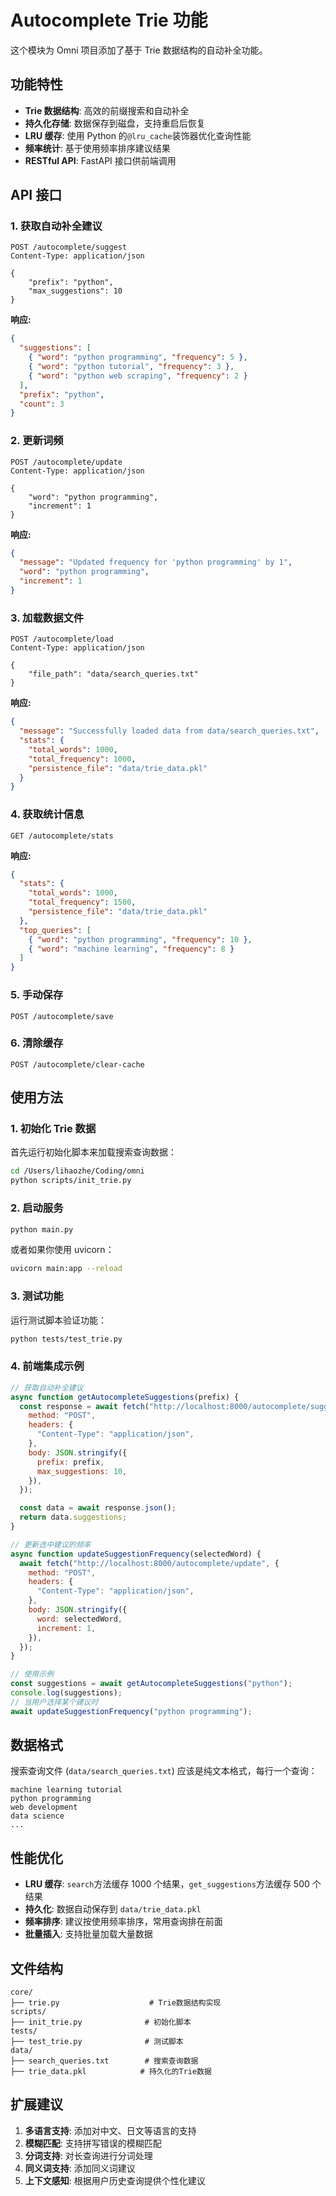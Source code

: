 # Autocomplete Trie 功能

这个模块为 Omni 项目添加了基于 Trie 数据结构的自动补全功能。

## 功能特性

- **Trie 数据结构**: 高效的前缀搜索和自动补全
- **持久化存储**: 数据保存到磁盘，支持重启后恢复
- **LRU 缓存**: 使用 Python 的`@lru_cache`装饰器优化查询性能
- **频率统计**: 基于使用频率排序建议结果
- **RESTful API**: FastAPI 接口供前端调用

## API 接口

### 1. 获取自动补全建议

```http
POST /autocomplete/suggest
Content-Type: application/json

{
    "prefix": "python",
    "max_suggestions": 10
}
```

**响应:**

```json
{
  "suggestions": [
    { "word": "python programming", "frequency": 5 },
    { "word": "python tutorial", "frequency": 3 },
    { "word": "python web scraping", "frequency": 2 }
  ],
  "prefix": "python",
  "count": 3
}
```

### 2. 更新词频

```http
POST /autocomplete/update
Content-Type: application/json

{
    "word": "python programming",
    "increment": 1
}
```

**响应:**

```json
{
  "message": "Updated frequency for 'python programming' by 1",
  "word": "python programming",
  "increment": 1
}
```

### 3. 加载数据文件

```http
POST /autocomplete/load
Content-Type: application/json

{
    "file_path": "data/search_queries.txt"
}
```

**响应:**

```json
{
  "message": "Successfully loaded data from data/search_queries.txt",
  "stats": {
    "total_words": 1000,
    "total_frequency": 1000,
    "persistence_file": "data/trie_data.pkl"
  }
}
```

### 4. 获取统计信息

```http
GET /autocomplete/stats
```

**响应:**

```json
{
  "stats": {
    "total_words": 1000,
    "total_frequency": 1500,
    "persistence_file": "data/trie_data.pkl"
  },
  "top_queries": [
    { "word": "python programming", "frequency": 10 },
    { "word": "machine learning", "frequency": 8 }
  ]
}
```

### 5. 手动保存

```http
POST /autocomplete/save
```

### 6. 清除缓存

```http
POST /autocomplete/clear-cache
```

## 使用方法

### 1. 初始化 Trie 数据

首先运行初始化脚本来加载搜索查询数据：

```bash
cd /Users/lihaozhe/Coding/omni
python scripts/init_trie.py
```

### 2. 启动服务

```bash
python main.py
```

或者如果你使用 uvicorn：

```bash
uvicorn main:app --reload
```

### 3. 测试功能

运行测试脚本验证功能：

```bash
python tests/test_trie.py
```

### 4. 前端集成示例

```javascript
// 获取自动补全建议
async function getAutocompleteSuggestions(prefix) {
  const response = await fetch("http://localhost:8000/autocomplete/suggest", {
    method: "POST",
    headers: {
      "Content-Type": "application/json",
    },
    body: JSON.stringify({
      prefix: prefix,
      max_suggestions: 10,
    }),
  });

  const data = await response.json();
  return data.suggestions;
}

// 更新选中建议的频率
async function updateSuggestionFrequency(selectedWord) {
  await fetch("http://localhost:8000/autocomplete/update", {
    method: "POST",
    headers: {
      "Content-Type": "application/json",
    },
    body: JSON.stringify({
      word: selectedWord,
      increment: 1,
    }),
  });
}

// 使用示例
const suggestions = await getAutocompleteSuggestions("python");
console.log(suggestions);
// 当用户选择某个建议时
await updateSuggestionFrequency("python programming");
```

## 数据格式

搜索查询文件 (`data/search_queries.txt`) 应该是纯文本格式，每行一个查询：

```
machine learning tutorial
python programming
web development
data science
...
```

## 性能优化

- **LRU 缓存**: `search`方法缓存 1000 个结果，`get_suggestions`方法缓存 500 个结果
- **持久化**: 数据自动保存到 `data/trie_data.pkl`
- **频率排序**: 建议按使用频率排序，常用查询排在前面
- **批量插入**: 支持批量加载大量数据

## 文件结构

```
core/
├── trie.py                    # Trie数据结构实现
scripts/
├── init_trie.py              # 初始化脚本
tests/
├── test_trie.py              # 测试脚本
data/
├── search_queries.txt        # 搜索查询数据
├── trie_data.pkl            # 持久化的Trie数据
```

## 扩展建议

1. **多语言支持**: 添加对中文、日文等语言的支持
2. **模糊匹配**: 支持拼写错误的模糊匹配
3. **分词支持**: 对长查询进行分词处理
4. **同义词支持**: 添加同义词建议
5. **上下文感知**: 根据用户历史查询提供个性化建议
